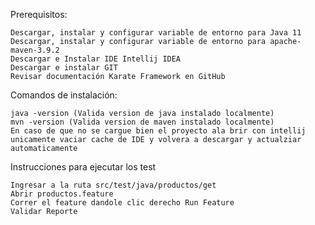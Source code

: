 Prerequisitos:

    Descargar, instalar y configurar variable de entorno para Java 11
    Descargar, instalar y configurar variable de entorno para apache-maven-3.9.2
    Descargar e Instalar IDE Intellij IDEA
    Descargar e instalar GIT
    Revisar documentación Karate Framework en GitHub
    
    
Comandos de instalación:

    java -version (Valida version de java instalado localmente)
    mvn -version (Valida version de maven instalado localmente)
    En caso de que no se cargue bien el proyecto ala brir con intellij unicamente vaciar cache de IDE y volvera a descargar y actualziar automaticamente

Instrucciones para ejecutar los test

    Ingresar a la ruta src/test/java/productos/get
    Abrir productos.feature
    Correr el feature dandole clic derecho Run Feature
    Validar Reporte